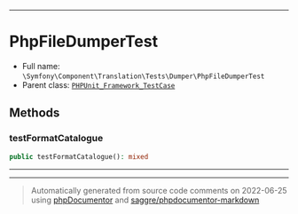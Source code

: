 ***

# PhpFileDumperTest





* Full name: `\Symfony\Component\Translation\Tests\Dumper\PhpFileDumperTest`
* Parent class: [`PHPUnit_Framework_TestCase`](../../../../../PHPUnit_Framework_TestCase.md)




## Methods


### testFormatCatalogue



```php
public testFormatCatalogue(): mixed
```











***


***
> Automatically generated from source code comments on 2022-06-25 using [phpDocumentor](http://www.phpdoc.org/) and [saggre/phpdocumentor-markdown](https://github.com/Saggre/phpDocumentor-markdown)
